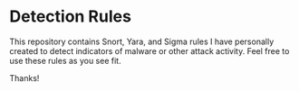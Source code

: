 # Detection Rules
This repository contains Snort, Yara, and Sigma rules I have personally created to detect indicators of malware or other attack activity. Feel free to use these rules as you see fit.

Thanks!


